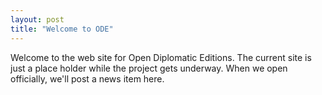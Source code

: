 ```yaml
---
layout: post
title: "Welcome to ODE"
---
```


Welcome to the web site for Open Diplomatic Editions.  The current site is just a place holder while the project gets underway.  When we open officially, we'll post a news item here.
